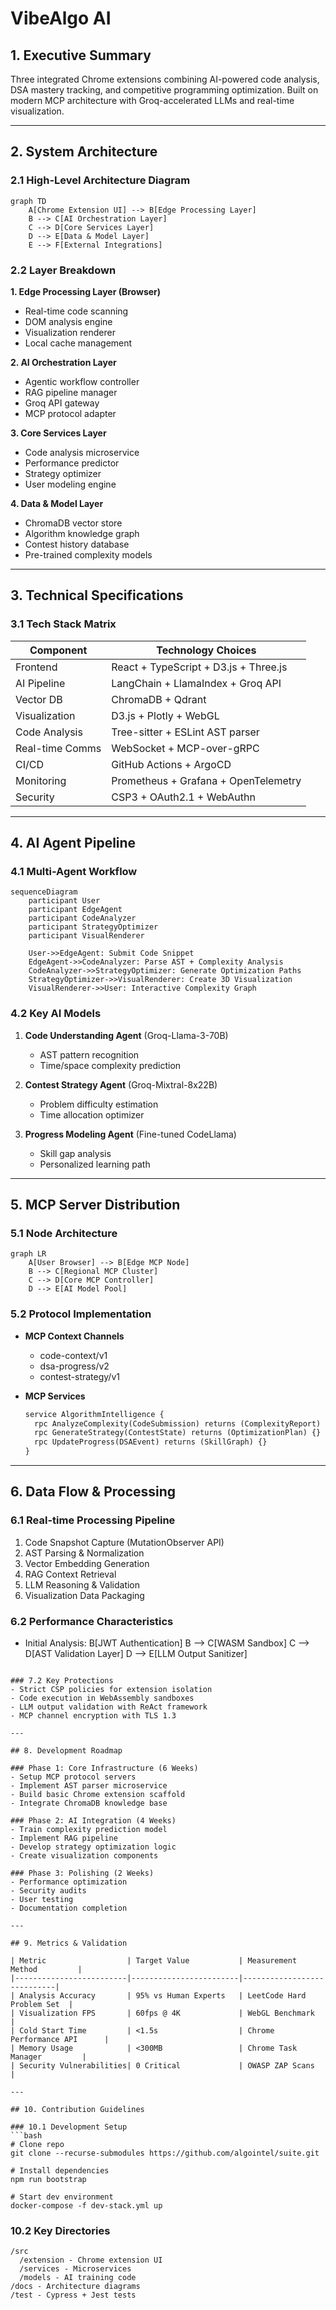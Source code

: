 # VibeAlgo AI 

## 1. Executive Summary
Three integrated Chrome extensions combining AI-powered code analysis, DSA mastery tracking, and competitive programming optimization. Built on modern MCP architecture with Groq-accelerated LLMs and real-time visualization.

---

## 2. System Architecture

### 2.1 High-Level Architecture Diagram
```mermaid
graph TD
    A[Chrome Extension UI] --> B[Edge Processing Layer]
    B --> C[AI Orchestration Layer]
    C --> D[Core Services Layer]
    D --> E[Data & Model Layer]
    E --> F[External Integrations]
```

### 2.2 Layer Breakdown

**1. Edge Processing Layer (Browser)**
- Real-time code scanning
- DOM analysis engine
- Visualization renderer
- Local cache management

**2. AI Orchestration Layer**
- Agentic workflow controller
- RAG pipeline manager
- Groq API gateway
- MCP protocol adapter

**3. Core Services Layer**
- Code analysis microservice
- Performance predictor
- Strategy optimizer
- User modeling engine

**4. Data & Model Layer**
- ChromaDB vector store
- Algorithm knowledge graph
- Contest history database
- Pre-trained complexity models

---

## 3. Technical Specifications

### 3.1 Tech Stack Matrix

| Component                | Technology Choices                          |
|--------------------------|---------------------------------------------|
| Frontend                 | React + TypeScript + D3.js + Three.js       |
| AI Pipeline              | LangChain + LlamaIndex + Groq API           |
| Vector DB                | ChromaDB + Qdrant                           |
| Visualization            | D3.js + Plotly + WebGL                      |
| Code Analysis            | Tree-sitter + ESLint AST parser             |
| Real-time Comms          | WebSocket + MCP-over-gRPC                   |
| CI/CD                    | GitHub Actions + ArgoCD                     |
| Monitoring               | Prometheus + Grafana + OpenTelemetry        |
| Security                 | CSP3 + OAuth2.1 + WebAuthn                  |

---

## 4. AI Agent Pipeline

### 4.1 Multi-Agent Workflow
```mermaid
sequenceDiagram
    participant User
    participant EdgeAgent
    participant CodeAnalyzer
    participant StrategyOptimizer
    participant VisualRenderer
    
    User->>EdgeAgent: Submit Code Snippet
    EdgeAgent->>CodeAnalyzer: Parse AST + Complexity Analysis
    CodeAnalyzer->>StrategyOptimizer: Generate Optimization Paths
    StrategyOptimizer->>VisualRenderer: Create 3D Visualization
    VisualRenderer->>User: Interactive Complexity Graph
```

### 4.2 Key AI Models
1. **Code Understanding Agent** (Groq-Llama-3-70B)
   - AST pattern recognition
   - Time/space complexity prediction
   
2. **Contest Strategy Agent** (Groq-Mixtral-8x22B)
   - Problem difficulty estimation
   - Time allocation optimizer
   
3. **Progress Modeling Agent** (Fine-tuned CodeLlama)
   - Skill gap analysis
   - Personalized learning path

---

## 5. MCP Server Distribution

### 5.1 Node Architecture
```mermaid
graph LR
    A[User Browser] --> B[Edge MCP Node]
    B --> C[Regional MCP Cluster]
    C --> D[Core MCP Controller]
    D --> E[AI Model Pool]
```

### 5.2 Protocol Implementation
- **MCP Context Channels**
  - code-context/v1
  - dsa-progress/v2
  - contest-strategy/v1
  
- **MCP Services**
  ```proto
  service AlgorithmIntelligence {
    rpc AnalyzeComplexity(CodeSubmission) returns (ComplexityReport) {}
    rpc GenerateStrategy(ContestState) returns (OptimizationPlan) {}
    rpc UpdateProgress(DSAEvent) returns (SkillGraph) {}
  }
  ```

---

## 6. Data Flow & Processing

### 6.1 Real-time Processing Pipeline
1. Code Snapshot Capture (MutationObserver API)
2. AST Parsing & Normalization
3. Vector Embedding Generation
4. RAG Context Retrieval
5. LLM Reasoning & Validation
6. Visualization Data Packaging

### 6.2 Performance Characteristics
- Initial Analysis:  B[JWT Authentication]
    B --> C[WASM Sandbox]
    C --> D[AST Validation Layer]
    D --> E[LLM Output Sanitizer]
```

### 7.2 Key Protections
- Strict CSP policies for extension isolation
- Code execution in WebAssembly sandboxes
- LLM output validation with ReAct framework
- MCP channel encryption with TLS 1.3

---

## 8. Development Roadmap

### Phase 1: Core Infrastructure (6 Weeks)
- Setup MCP protocol servers
- Implement AST parser microservice
- Build basic Chrome extension scaffold
- Integrate ChromaDB knowledge base

### Phase 2: AI Integration (4 Weeks)
- Train complexity prediction model
- Implement RAG pipeline
- Develop strategy optimization logic
- Create visualization components

### Phase 3: Polishing (2 Weeks)
- Performance optimization
- Security audits
- User testing
- Documentation completion

---

## 9. Metrics & Validation

| Metric                  | Target Value           | Measurement Method         |
|-------------------------|------------------------|----------------------------|
| Analysis Accuracy       | 95% vs Human Experts   | LeetCode Hard Problem Set  |
| Visualization FPS       | 60fps @ 4K             | WebGL Benchmark            |
| Cold Start Time         | <1.5s                  | Chrome Performance API      |
| Memory Usage            | <300MB                 | Chrome Task Manager         |
| Security Vulnerabilities| 0 Critical             | OWASP ZAP Scans             |

---

## 10. Contribution Guidelines

### 10.1 Development Setup
```bash
# Clone repo
git clone --recurse-submodules https://github.com/algointel/suite.git

# Install dependencies
npm run bootstrap

# Start dev environment
docker-compose -f dev-stack.yml up
```

### 10.2 Key Directories
```
/src
  /extension - Chrome extension UI
  /services - Microservices
  /models - AI training code
/docs - Architecture diagrams
/test - Cypress + Jest tests
```

